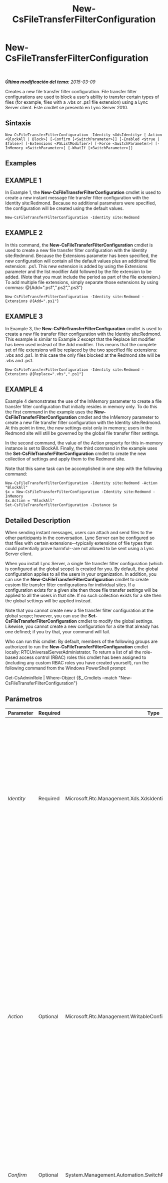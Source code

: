 ﻿---
title: New-CsFileTransferFilterConfiguration
TOCTitle: New-CsFileTransferFilterConfiguration
ms:assetid: 3d1050fb-5df9-4186-94b9-8ef8a9103958
ms:mtpsurl: https://technet.microsoft.com/es-es/library/Gg425897(v=OCS.15)
ms:contentKeyID: 48275005
ms.date: 01/07/2017
mtps_version: v=OCS.15
ms.translationtype: HT
---

# New-CsFileTransferFilterConfiguration

 

_**Última modificación del tema:** 2015-03-09_

Creates a new file transfer filter configuration. File transfer filter configurations are used to block a user’s ability to transfer certain types of files (for example, files with a .vbs or .ps1 file extension) using a Lync Server client. Este cmdlet se presentó en Lync Server 2010.

## Sintaxis

    New-CsFileTransferFilterConfiguration -Identity <XdsIdentity> [-Action <BlockAll | Block>] [-Confirm [<SwitchParameter>]] [-Enabled <$true | $false>] [-Extensions <PSListModifier>] [-Force <SwitchParameter>] [-InMemory <SwitchParameter>] [-WhatIf [<SwitchParameter>]]

## Examples

## EXAMPLE 1

In Example 1, the **New-CsFileTransferFilterConfiguration** cmdlet is used to create a new instant message file transfer filter configuration with the Identity site:Redmond. Because no additional parameters were specified, the configuration will be created using the default values.

    New-CsFileTransferFilterConfiguration -Identity site:Redmond

## EXAMPLE 2

In this command, the **New-CsFileTransferFilterConfiguration** cmdlet is used to create a new file transfer filter configuration with the Identity site:Redmond. Because the Extensions parameter has been specified, the new configuration will contain all the default values plus an additional file extension: .ps1. This new extension is added by using the Extensions parameter and the list modifier Add followed by the file extension to be added. (Note that you must include the period as part of the file extension.) To add multiple file extensions, simply separate those extensions by using commas: @{Add=".ps1",".ps2",".ps3"}

    New-CsFileTransferFilterConfiguration -Identity site:Redmond -Extensions @{Add=".ps1"}

## EXAMPLE 3

In Example 3, the **New-CsFileTransferFilterConfiguration** cmdlet is used to create a new file transfer filter configuration with the Identity site:Redmond. This example is similar to Example 2 except that the Replace list modifier has been used instead of the Add modifier. This means that the complete set of file extensions will be replaced by the two specified file extensions: .vbs and .ps1. In this case the only files blocked at the Redmond site will be .vbs and .ps1.

    New-CsFileTransferFilterConfiguration -Identity site:Redmond -Extensions @{Replace=".vbs",".ps1"}

## EXAMPLE 4

Example 4 demonstrates the use of the InMemory parameter to create a file transfer filter configuration that initially resides in memory only. To do this the first command in the example uses the **New-CsFileTransferFilterConfiguration** cmdlet and the InMemory parameter to create a new file transfer filter configuration with the Identity site:Redmond. At this point in time, the new settings exist only in memory; users in the Redmond site will still be governed by the global file transfer filter settings.

In the second command, the value of the Action property for this in-memory instance is set to BlockAll. Finally, the third command in the example uses the **Set-CsFileTransferFilterConfiguration** cmdlet to create the new collection of settings and apply them to the Redmond site.

Note that this same task can be accomplished in one step with the following command:

    New-CsFileTransferFilterConfiguration -Identity site:Redmond -Action "BlockAll"
    $x = New-CsFileTransferFilterConfiguration -Identity site:Redmond -InMemory 
    $x.Action = "BlockAll"
    Set-CsFileTransferFilterConfiguration -Instance $x

## Detailed Description

When sending instant messages, users can attach and send files to the other participants in the conversation. Lync Server can be configured so that files with certain extensions--typically extensions of file types that could potentially prove harmful--are not allowed to be sent using a Lync Server client.

When you install Lync Server, a single file transfer filter configuration (which is configured at the global scope) is created for you. By default, the global configuration applies to all the users in your organization. In addition, you can use the **New-CsFileTransferFilterConfiguration** cmdlet to create custom file transfer filter configurations for individual sites. If a configuration exists for a given site then those file transfer settings will be applied to all the users in that site. If no such collection exists for a site then the global settings will be applied instead.

Note that you cannot create new a file transfer filter configuration at the global scope; however, you can use the **Set-CsFileTransferFilterConfiguration** cmdlet to modify the global settings. Likewise, you cannot create a new configuration for a site that already has one defined; if you try that, your command will fail.

Who can run this cmdlet: By default, members of the following groups are authorized to run the **New-CsFileTransferFilterConfiguration** cmdlet locally: RTCUniversalServerAdministrator. To return a list of all the role-based access control (RBAC) roles this cmdlet has been assigned to (including any custom RBAC roles you have created yourself), run the following command from the Windows PowerShell prompt:

Get-CsAdminRole | Where-Object {$\_.Cmdlets –match "New-CsFileTransferFilterConfiguration"}

## Parámetros


<table>
<colgroup>
<col style="width: 25%" />
<col style="width: 25%" />
<col style="width: 25%" />
<col style="width: 25%" />
</colgroup>
<thead>
<tr class="header">
<th>Parameter</th>
<th>Required</th>
<th>Type</th>
<th>Description</th>
</tr>
</thead>
<tbody>
<tr class="odd">
<td><p><em>Identity</em></p></td>
<td><p>Required</p></td>
<td><p>Microsoft.Rtc.Management.Xds.XdsIdentity</p></td>
<td><p>Unique identifier to be given to the file transfer filter configuration. The Identity for the new configuration is simply the prefix &quot;site:&quot; followed by the site name. For example, to create a new configuration for the Redmond site, you would use this syntax: -Identity site:Redmond.</p></td>
</tr>
<tr class="even">
<td><p><em>Action</em></p></td>
<td><p>Optional</p></td>
<td><p>Microsoft.Rtc.Management.WritableConfig.Settings.ImFilter.FileFilterAction</p></td>
<td><p>Determines the action to be taken if file transfer filtering is enabled. If set to BlockAll then all file transfers will be prohibited, regardless of file extension. If set to Block (the default value) file transfers will be allowed unless the file extension appears as one of the prohibited file types listed in the Extensions property.</p>
<p>To allow unrestricted file transfers (that is, to allow users to exchange any type of file, regardless of file extension), set the Enabled property of this policy to False.</p></td>
</tr>
<tr class="odd">
<td><p><em>Confirm</em></p></td>
<td><p>Optional</p></td>
<td><p>System.Management.Automation.SwitchParameter</p></td>
<td><p>Se le pedirá confirmación antes de ejecutar el comando.</p></td>
</tr>
<tr class="even">
<td><p><em>Enabled</em></p></td>
<td><p>Optional</p></td>
<td><p>System.Boolean</p></td>
<td><p>Enables or disables file transfer filtering. If this parameter is set to True, files with the specified extensions (or all files, depending on the value of the Action property) cannot be transferred by a Lync Server client. If this parameter is set to False, any file can be transferred.</p>
<p>Default: True.</p></td>
</tr>
<tr class="odd">
<td><p><em>Extensions</em></p></td>
<td><p>Optional</p></td>
<td><p>System.Management.Automation.PSListModifier</p></td>
<td><p>List of file extensions that will be blocked. If you attempt to use a Lync Server client to transfer a file that has a file extension matching one of the extensions in this list, that transfer will be blocked and the file will not be transferred. This list is ignored if Action is set to BlockAll (all file transfers are blocked) or if Enabled is set to False (no file transfers are blocked).</p>
<p>By default, the following file extensions are included in the Extensions property: .ade, .adp, .app, .asp, .bas, .bat, .cer, .chm, .cmd, .com, .cpl, .crt, .csh, .exe, .fxp, .grp, .hlp, .hta, .inf, .ins, .isp, .its, .js, .jse, .ksh, .lnk, .mad, .maf, .mag, .mam, .maq, .mar., mas., .mat, .mau, .mav, .maw, .mda, .mdb. .mde, .mdt, .mdw, .mdz, .msc, .msi, .msp, .mst, .ocx, .ops, .pcd, .pif, .pl, .pnp, .prf, .prg, .pst, .reg, .scf, .scr, .sct, .shb, .shs, .tmp, .url, .vb, .vbe, .vbs, .vsd, .vsmacros, .vss, .vst, .vsw, .ws, .wsc. .wsf, .wsh</p></td>
</tr>
<tr class="even">
<td><p><em>Force</em></p></td>
<td><p>Optional</p></td>
<td><p>System.Management.Automation.SwitchParameter</p></td>
<td><p>Suppresses any confirmation prompts that would otherwise be displayed before making changes.</p></td>
</tr>
<tr class="odd">
<td><p><em>InMemory</em></p></td>
<td><p>Optional</p></td>
<td><p>System.Management.Automation.SwitchParameter</p></td>
<td><p>Crea una referencia de objeto sin confirmar realmente el objeto como cambio permanente. Si se asigna la salida de este cmdlet llamado con este parámetro en una variable, puede realizar cambios en las propiedades de la referencia del objeto y después confirmar estos cambios, llamando a este conjunto coincidente de cmdlet, - cmdlet.</p></td>
</tr>
<tr class="even">
<td><p><em>WhatIf</em></p></td>
<td><p>Optional</p></td>
<td><p>System.Management.Automation.SwitchParameter</p></td>
<td><p>Describe qué sucedería si se ejecutara el comando sin ejecutarlo realmente.</p></td>
</tr>
</tbody>
</table>


## Input Types

None.

## Return Types

The **New-CsFileTransferFilterConfiguration** cmdlet creates new instances of the Microsoft.Rtc.Management.WritableConfig.Settings.ImFilter.FileTransferFilterConfiguration object.

## Vea también

#### Otros recursos

[Remove-CsFileTransferFilterConfiguration](remove-csfiletransferfilterconfiguration.md)  
[Set-CsFileTransferFilterConfiguration](set-csfiletransferfilterconfiguration.md)  
[Get-CsFileTransferFilterConfiguration](get-csfiletransferfilterconfiguration.md)

